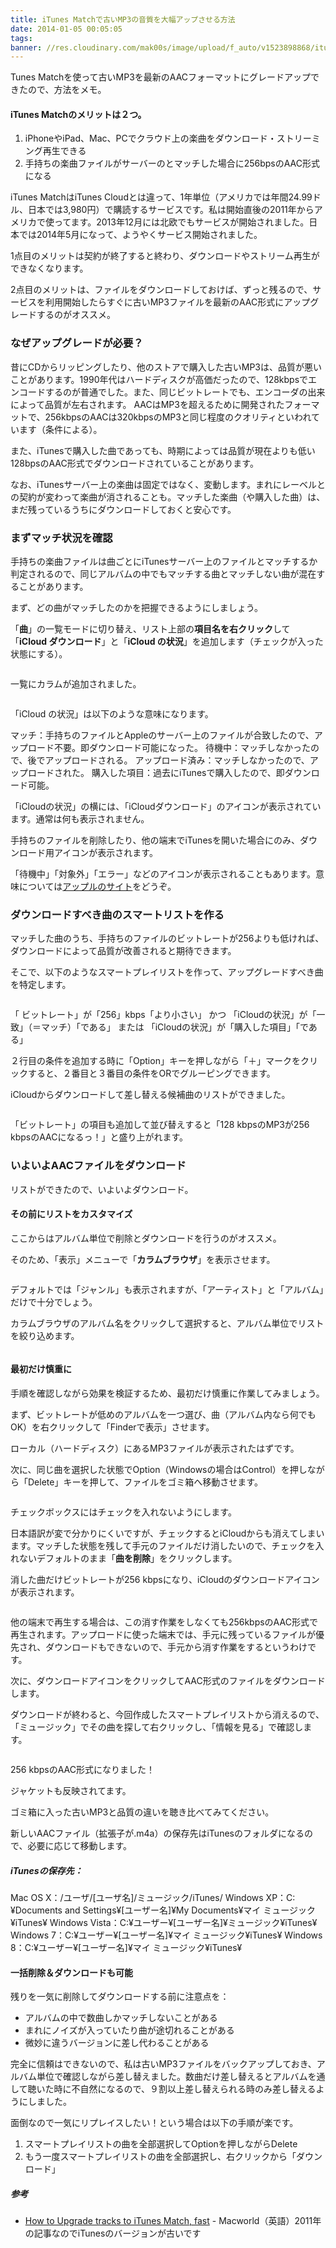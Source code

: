 ```yaml
---
title: iTunes Matchで古いMP3の音質を大幅アップさせる方法
date: 2014-01-05 00:05:05
tags:
banner: //res.cloudinary.com/mak00s/image/upload/f_auto/v1523898868/itunes-match-aac.png
---
```


Tunes Matchを使って古いMP3を最新のAACフォーマットにグレードアップできたので、方法をメモ。

#### iTunes Matchのメリットは２つ。

1.  iPhoneやiPad、Mac、PCでクラウド上の楽曲をダウンロード・ストリーミング再生できる
2.  手持ちの楽曲ファイルがサーバーのとマッチした場合に256bpsのAAC形式になる

iTunes MatchはiTunes Cloudとは違って、1年単位（アメリカでは年間24.99ドル、日本では3,980円）で購読するサービスです。私は開始直後の2011年からアメリカで使ってます。2013年12月には北欧でもサービスが開始されました。日本では2014年5月になって、ようやくサービス開始されました。

1点目のメリットは契約が終了すると終わり、ダウンロードやストリーム再生ができなくなります。

2点目のメリットは、ファイルをダウンロードしておけば、ずっと残るので、サービスを利用開始したらすぐに古いMP3ファイルを最新のAAC形式にアップグレードするのがオススメ。

### なぜアップグレードが必要？

昔にCDからリッピングしたり、他のストアで購入した古いMP3は、品質が悪いことがあります。1990年代はハードディスクが高価だったので、128kbpsでエンコードするのが普通でした。また、同じビットレートでも、エンコーダの出来によって品質が左右されます。
AACはMP3を超えるために開発されたフォーマットで、256kbpsのAACは320kbpsのMP3と同じ程度のクオリティといわれています（条件による）。

また、iTunesで購入した曲であっても、時期によっては品質が現在よりも低い128bpsのAAC形式でダウンロードされていることがあります。

なお、iTunesサーバー上の楽曲は固定ではなく、変動します。まれにレーベルとの契約が変わって楽曲が消されることも。マッチした楽曲（や購入した曲）は、まだ残っているうちにダウンロードしておくと安心です。

### まずマッチ状況を確認

手持ちの楽曲ファイルは曲ごとにiTunesサーバー上のファイルとマッチするか判定されるので、同じアルバムの中でもマッチする曲とマッチしない曲が混在することがあります。

まず、どの曲がマッチしたのかを把握できるようにしましょう。

「**曲**」の一覧モードに切り替え、リスト上部の**項目名を右クリック**して「**iCloud ダウンロード**」と「**iCloud の状況**」を追加します（チェックが入った状態にする）。

<img src="//res.cloudinary.com/mak00s/image/upload/f_auto/v1523898247/itunes-match-upgrade-01.png" alt="" sizes="100vw" />

一覧にカラムが追加されました。

<img src="//res.cloudinary.com/mak00s/image/upload/f_auto/v1523898247/itunes-match-upgrade-02.png" alt="" sizes="100vw" />

「iCloud の状況」は以下のような意味になります。

マッチ：手持ちのファイルとAppleのサーバー上のファイルが合致したので、アップロード不要。即ダウンロード可能になった。
待機中：マッチしなかったので、後でアップロードされる。
アップロード済み：マッチしなかったので、アップロードされた。
購入した項目：過去にiTunesで購入したので、即ダウンロード可能。

「iCloudの状況」の横には、「iCloudダウンロード」のアイコンが表示されています。通常は何も表示されません。

手持ちのファイルを削除したり、他の端末でiTunesを開いた場合にのみ、ダウンロード用アイコンが表示されます。

「待機中」「対象外」「エラー」などのアイコンが表示されることもあります。意味については[アップルのサイト](http://support.apple.com/kb/ts4124?viewlocale=ja_JP)をどうぞ。

### ダウンロードすべき曲のスマートリストを作る

マッチした曲のうち、手持ちのファイルのビットレートが256よりも低ければ、ダウンロードによって品質が改善されると期待できます。

そこで、以下のようなスマートプレイリストを作って、アップグレードすべき曲を特定します。

<img src="//res.cloudinary.com/mak00s/image/upload/f_auto/v1523898247/itunes-match-upgrade-03.png" alt="" sizes="100vw" />

「 ビットレート」が「256」kbps「より小さい」
かつ
「iCloudの状況」が「一致」（＝マッチ）「である」
または
「iCloudの状況」が「購入した項目」「である」

２行目の条件を追加する時に「Option」キーを押しながら「＋」マークをクリックすると、２番目と３番目の条件をORでグルーピングできます。

iCloudからダウンロードして差し替える候補曲のリストができました。

<img src="//res.cloudinary.com/mak00s/image/upload/f_auto/v1523898246/itunes-match-upgrade-04.png" alt="" sizes="100vw" />

「ビットレート」の項目も追加して並び替えすると「128 kbpsのMP3が256 kbpsのAACになるっ！」と盛り上がれます。

### いよいよAACファイルをダウンロード

リストができたので、いよいよダウンロード。

#### その前にリストをカスタマイズ

ここからはアルバム単位で削除とダウンロードを行うのがオススメ。

そのため、「表示」メニューで「**カラムブラウザ**」を表示させます。

<img src="//res.cloudinary.com/mak00s/image/upload/f_auto/v1523898246/itunes-match-upgrade-05.png" alt="" sizes="100vw" />

デフォルトでは「ジャンル」も表示されますが、「アーティスト」と「アルバム」だけで十分でしょう。

カラムブラウザのアルバム名をクリックして選択すると、アルバム単位でリストを絞り込めます。

<img src="//res.cloudinary.com/mak00s/image/upload/f_auto/v1523898246/itunes-match-upgrade-06.png" alt="" sizes="100vw" />

#### 最初だけ慎重に

手順を確認しながら効果を検証するため、最初だけ慎重に作業してみましょう。

まず、ビットレートが低めのアルバムを一つ選び、曲（アルバム内なら何でもOK）を右クリックして「Finderで表示」させます。

ローカル（ハードディスク）にあるMP3ファイルが表示されたはずです。

次に、同じ曲を選択した状態でOption（Windowsの場合はControl）を押しながら「Delete」キーを押して、ファイルをゴミ箱へ移動させます。

<img src="//res.cloudinary.com/mak00s/image/upload/f_auto/v1523898246/itunes-match-upgrade-07.png" alt="" sizes="100vw" />

チェックボックスにはチェックを入れないようにします。

日本語訳が変で分かりにくいですが、チェックするとiCloudからも消えてしまいます。マッチした状態を残して手元のファイルだけ消したいので、チェックを入れないデフォルトのまま「**曲を削除**」をクリックします。

消した曲だけビットレートが256 kbpsになり、iCloudのダウンロードアイコンが表示されます。

<img src="//res.cloudinary.com/mak00s/image/upload/f_auto/v1523898246/itunes-match-upgrade-08.png" alt="" sizes="100vw" />

他の端末で再生する場合は、この消す作業をしなくても256kbpsのAAC形式で再生されます。アップロードに使った端末では、手元に残っているファイルが優先され、ダウンロードもできないので、手元から消す作業をするというわけです。

次に、ダウンロードアイコンをクリックしてAAC形式のファイルをダウンロードします。

ダウンロードが終わると、今回作成したスマートプレイリストから消えるので、「ミュージック」でその曲を探して右クリックし、「情報を見る」で確認します。

<img src="//res.cloudinary.com/mak00s/image/upload/f_auto/v1523898246/itunes-match-upgrade-09.png" alt="" sizes="100vw" />

256 kbpsのAAC形式になりました！

ジャケットも反映されてます。

ゴミ箱に入った古いMP3と品質の違いを聴き比べてみてください。

新しいAACファイル（拡張子が.m4a）の保存先はiTunesのフォルダになるので、必要に応じて移動します。

##### iTunesの保存先：

Mac OS X：/ユーザ/[ユーザ名]/ミュージック/iTunes/
Windows XP：C:¥Documents and Settings¥[ユーザー名]¥My Documents¥マイ ミュージック¥iTunes¥
Windows Vista：C:¥ユーザー¥[ユーザー名]¥ミュージック¥iTunes¥
Windows 7：C:¥ユーザー¥[ユーザー名]¥マイ ミュージック¥iTunes¥
Windows 8：C:¥ユーザー¥[ユーザー名]¥マイ ミュージック¥iTunes¥

#### 一括削除＆ダウンロードも可能

残りを一気に削除してダウンロードする前に注意点を：

* アルバムの中で数曲しかマッチしないことがある
* まれにノイズが入っていたり曲が途切れることがある
* 微妙に違うバージョンに差し代わることがある

完全に信頼はできないので、私は古いMP3ファイルをバックアップしておき、アルバム単位で確認しながら差し替えました。数曲だけ差し替えるとアルバムを通して聴いた時に不自然になるので、９割以上差し替えられる時のみ差し替えるようにしました。

面倒なので一気にリプレイスしたい！という場合は以下の手順が楽です。

1.  スマートプレイリストの曲を全部選択してOptionを押しながらDelete
2.  もう一度スマートプレイリストの曲を全部選択し、右クリックから「ダウンロード」

##### 参考

* [How to Upgrade tracks to iTunes Match, fast](http://www.macworld.com/article/1163620/how_to_upgrade_tracks_to_itunes_match_fast.html) - Macworld（英語）2011年の記事なのでiTunesのバージョンが古いです
